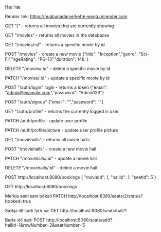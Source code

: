 Hæ
Hæ

Render link: https://hugbunadarverkefni-weog.onrender.com

GET "/" - returns all movies that are currently showing

GET "/movies" - returns all movies in the databaxse

GET "/movies/:id" - returns a specific movie by id

POST "/movies" - create a new movie
{"title": "Inception","genre": "Sci-Fi","ageRating": "PG-13","duration": 148, }

DELETE "/movies/:id" - delete a specific movie by id

PATCH "/movies/:id" - update a specific movie by id

POST "/auth/login" login - returns a token
{"email": "admin@example.com","password": "Admin123"}

POST "/auth/signup"
{"email": "","password": ""}

GET "/auth/profile" - returns the currently logged in user

PATCH /auth/profile - update user profile 

PATCH /auth/profile/picture - update user profile picture

GET "/moviehalls" - returns all movie halls

POST "/moviehalls" - create a new movie hall

PATCH "/moviehalls/:id" - update a movie hall

DELETE "/moviehalls/:id" - delete a movie hall

POST http://localhost:8080/bookings
{
  "movieId": 1,
  "hallId": 1,
  "seatId": 5
}

GET http://localhost:8080/bookings

Merkja sæti sem bókað
PATCH http://localhost:8080/seats/2/status?booked=true

Sækja öll sæti fyrir sal
GET http://localhost:8080/seats/hall/1

Bæta við sæti
POST http://localhost:8080/seats/add?hallId=1&rowNumber=2&seatNumber=5


